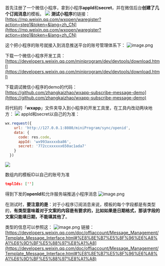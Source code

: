 首先注册了一个微信小程序，拿到小程序**appId**和**secret**，并在微信后台**创建了几个订阅消息**的模板。
![](https://cdn.nlark.com/yuque/0/2022/jpeg/1285871/1671087661602-f8c774e6-6bee-495c-87ca-fe390d21849b.jpeg#averageHue=%23d0e9d4&clientId=uff34c695-6cd8-4&from=paste&id=u9294348e&originHeight=453&originWidth=1080&originalType=url&ratio=1&rotation=0&showTitle=false&status=done&style=none&taskId=u683181ca-51d6-432f-ad2e-c81a86fe5cc&title=)
**测试小程序**的链接：[https://mp.weixin.qq.com/wxopen/waregister?action=step1&token=&lang=zh_CN](https://mp.weixin.qq.com/wxopen/waregister?action=step1&token=&lang=zh_CN)

这个把小程序的账号就接入到消息推送平台的账号管理体系下：
![image.png](https://cdn.nlark.com/yuque/0/2022/png/1285871/1671088131207-e0a32faf-e9d4-47df-b103-10d69023b13a.png#averageHue=%23e1c79e&clientId=u53149fa9-ddca-4&from=paste&height=242&id=ue5f0c935&originHeight=242&originWidth=1723&originalType=binary&ratio=1&rotation=0&showTitle=false&size=18686&status=done&style=none&taskId=ucae8ada8-b7df-4312-8bab-f0f9e83f6f4&title=&width=1723)

下载一个微信小程序开发工具：[https://developers.weixin.qq.com/miniprogram/dev/devtools/download.html](https://developers.weixin.qq.com/miniprogram/dev/devtools/download.html)

下载调试微信小程序的demo的代码：[https://github.com/zhangkaizhao/wxapp-subscribe-message-demo](https://github.com/zhangkaizhao/wxapp-subscribe-message-demo)

将代码的「**wxapp**」文件夹导入到小程序的开发工具里，在工具内改动两块地方：
![](https://cdn.nlark.com/yuque/0/2022/jpeg/1285871/1671088285543-fbe4035b-0ff9-4496-98fa-563f59761cb6.jpeg#averageHue=%23373332&clientId=u53149fa9-ddca-4&from=paste&id=ufe366ca8&originHeight=1016&originWidth=1080&originalType=url&ratio=1&rotation=0&showTitle=false&status=done&style=none&taskId=u509bd9e4-4a43-4c00-bf19-b878fdbb1b0&title=)
appId和secret以自己的为准：
```javascript
wx.request({
    url: 'http://127.0.0.1:8080/miniProgram/sync/openid',
    data: {
      code: res.code,
      appId: 'wx993axxxxba86',
      secret: '772ccxxxxxx650ac1ada7'
    }
  })
```
![](https://cdn.nlark.com/yuque/0/2022/jpeg/1285871/1671088295207-aee4a056-bb0a-4aaf-934e-33b73f07039c.jpeg#averageHue=%23464443&clientId=u53149fa9-ddca-4&from=paste&id=ud65ff0d9&originHeight=457&originWidth=1080&originalType=url&ratio=1&rotation=0&showTitle=false&status=done&style=none&taskId=u38636247-30c3-408e-bb96-4e436be44b4&title=)

数组内的模板ID以自己的账号为准
```json
tmplIds: ['']
```

得到下发的**openId**和允许服务端推送小程序消息
![image.png](https://cdn.nlark.com/yuque/0/2022/png/1285871/1671089351156-0765668e-6216-486e-8a59-d5efd180f0b2.png#averageHue=%23504f4d&clientId=u53149fa9-ddca-4&from=paste&height=767&id=u4f972d1e&originHeight=767&originWidth=1787&originalType=binary&ratio=1&rotation=0&showTitle=false&size=130024&status=done&style=none&taskId=u2b7eba10-d0f5-4c4f-b46b-7b971fb1d00&title=&width=1787)

在测试时，**要注意的是**：对于小程序订阅消息来说，模板的每个字段都是有类型的，**有类型意味着对于文案的内容是有要求的，比如如果是日期格式，那该字段的文案只能填日期，不能填其他了**。

类型的信息可以参照这：
![image.png](https://cdn.nlark.com/yuque/0/2022/png/1285871/1671089678221-0c1b36db-15b9-4844-a8a1-19257c536798.png#averageHue=%23fcfbfb&clientId=u53149fa9-ddca-4&from=paste&height=924&id=u6018b27c&originHeight=924&originWidth=991&originalType=binary&ratio=1&rotation=0&showTitle=false&size=65847&status=done&style=none&taskId=ua04386ec-4bde-41ce-9094-89252f0423a&title=&width=991)
链接：[https://developers.weixin.qq.com/doc/offiaccount/Message_Management/Template_Message_Interface.html#%E8%8E%B7%E5%8F%96%E6%A8%A1%E6%9D%BF%E5%88%97%E8%A1%A8](https://developers.weixin.qq.com/doc/offiaccount/Message_Management/Template_Message_Interface.html#%E8%8E%B7%E5%8F%96%E6%A8%A1%E6%9D%BF%E5%88%97%E8%A1%A8)

